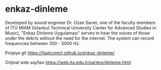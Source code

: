 # enkaz-dinleme
Developed by sound engineer Dr. Ozan Sarıer, one of the faculty members of İTÜ MIAM (Istanbul Technical University Center for Advanced Studies in Music), "Enkaz Dinleme Uygulaması" serves to hear the voices of those under the debris without the need for the internet. The system can record frequencies between 350 - 5000 Hz.

Projeye git
https://fastcontct.github.io/enkaz-dinleme/

Orijinal web sayfası 
https://web.itu.edu.tr/sariero/dinleme.html
